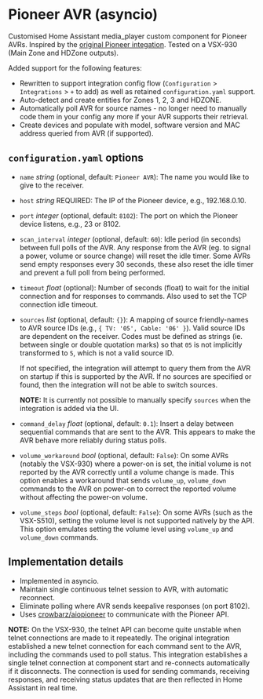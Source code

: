 # Pioneer AVR (asyncio)

Customised Home Assistant media_player custom component for Pioneer AVRs.
Inspired by the [original Pioneer integation](https://www.home-assistant.io/integrations/pioneer/).
Tested on a VSX-930 (Main Zone and HDZone outputs).

Added support for the following features:

- Rewritten to support integration config flow (`Configuration` > `Integrations` > `+` to add) as well as retained `configuration.yaml` support.
- Auto-detect and create entities for Zones 1, 2, 3 and HDZONE.
- Automatically poll AVR for source names - no longer need to manually code them in your config any more if your AVR supports their retrieval.
- Create devices and populate with model, software version and MAC address queried from AVR (if supported).

## `configuration.yaml` options

- `name` _string_ (optional, default: `Pioneer AVR`): The name you would like to give to the receiver.
- `host` _string_ REQUIRED: The IP of the Pioneer device, e.g., 192.168.0.10.
- `port` _integer_ (optional, default: `8102`): The port on which the Pioneer device listens, e.g., 23 or 8102.
- `scan_interval` _integer_ (optional, default: `60`): Idle period (in seconds) between full polls of the AVR. Any response from the AVR (eg. to signal a power, volume or source change) will reset the idle timer. Some AVRs send empty responses every 30 seconds, these also reset the idle timer and prevent a full poll from being performed.
- `timeout` _float_ (optional): Number of seconds (float) to wait for the initial connection and for responses to commands. Also used to set the TCP connection idle timeout.
- `sources` _list_ (optional, default: `{}`): A mapping of source friendly-names to AVR source IDs (e.g., `{ TV: '05', Cable: '06' }`). Valid source IDs are dependent on the receiver. Codes must be defined as strings (ie. between single or double quotation marks) so that `05` is not implicitly transformed to `5`, which is not a valid source ID.

  If not specified, the integration will attempt to query them from the AVR on startup if this is supported by the AVR. If no sources are specified or found, then the integration will not be able to switch sources.

  **NOTE:** It is currently not possible to manually specify `sources` when the integration is added via the UI.
- `command_delay` _float_ (optional, default: `0.1`): Insert a delay between sequential commands that are sent to the AVR. This appears to make the AVR behave more reliably during status polls.
- `volume_workaround` _bool_ (optional, default: `False`): On some AVRs (notably the VSX-930) where a power-on is set, the initial volume is not reported by the AVR correctly until a volume change is made. This option enables a workaround that sends `volume_up`, `volume_down` commands to the AVR on power-on to correct the reported volume without affecting the power-on volume.
- `volume_steps` _bool_ (optional, default: `False`): On some AVRs (such as the VSX-S510), setting the volume level is not supported natively by the API. This option emulates setting the volume level using `volume_up` and `volume_down` commands.

## Implementation details

- Implemented in asyncio.
- Maintain single continuous telnet session to AVR, with automatic reconnect.
- Eliminate polling where AVR sends keepalive responses (on port 8102).
- Uses [crowbarz/aiopioneer](https://github.com/crowbarz/aiopioneer) to communicate with the Pioneer API.

**NOTE:** On the VSX-930, the telnet API can become quite unstable when telnet connections are made to it repeatedly. The original integration established a new telnet connection for each command sent to the AVR, including the commands used to poll status. This integration establishes a single telnet connection at component start and re-connects automatically if it disconnects. The connection is used for sending commands, receiving responses, and receiving status updates that are then reflected in Home Assistant in real time.
